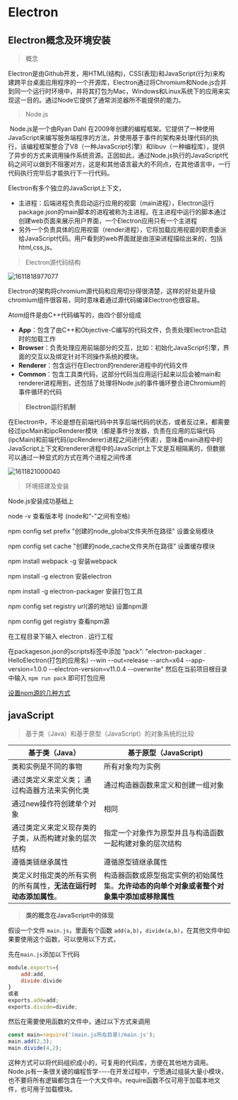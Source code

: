 # Electron

## Electron概念及环境安装

> 概念  

Electron是由Github开发，用HTML(结构)，CSS(表现)和JavaScript(行为)来构建跨平台桌面应用程序的一个开源库，Electron通过将Chromium和Node.js合并到同一个运行时环境中，并将其打包为Mac，Windows和Linux系统下的应用来实现这一目的。通过Node它提供了通常浏览器所不能提供的能力。  

> Node.js  

​         Node.js是一个由Ryan Dahl 在2009年创建的编程框架。它提供了一种使用JavaScript来编写服务端程序的方法，并使用基于事件的架构来处理代码的执行，该编程框架整合了V8（一种JavaScript引擎）和libuv（一种编程库），提供了异步的方式来调用操作系统资源。正因如此，通过Node.js执行的JavaScript代码之间可以做到不阻塞对方，这是和其他语言最大的不同点，在其他语言中，一行代码执行完毕后才能执行下一行代码。  

Electron有多个独立的JavaScript上下文，

- 主进程：后端进程负责启动运行应用的视窗（main进程），Electron运行package.json的main脚本的进程被称为主进程。在主进程中运行的脚本通过创建web页面来展示用户界面，一个Electron应用只有一个主进程
- 另外一个负责具体的应用视窗（render进程），它将加载应用视窗的职责委派给JavaScript代码。用户看到的web界面就是由渲染进程描绘出来的，包括html,css,js。

>  Electron源代码结构

![1611818977077](C:\Users\Administrator\AppData\Roaming\Typora\typora-user-images\1611818977077.png)

Electron的架构将chromium源代码和应用切分得很清楚，这样的好处是升级chromium组件很容易，同时意味着通过源代码编译Electron也很容易。  

Atom组件是由C++代码编写的，由四个部分组成

- **App**：包含了由C++和Objective-C编写的代码文件，负责处理Electron启动时的加载工作
- **Browser**：负责处理应用前端部分的交互，比如：初始化JavaScript引擎，界面的交互以及绑定针对不同操作系统的模块。
- **Renderer**：包含运行在Electron的renderer进程中的代码文件
- **Common**：包含工具类代码，这部分代码当应用运行起来以后会被main和renderer进程用到，还包括了处理将Node.js的事件循环整合进Chromium的事件循环的代码

> **Electron运行机制**

在Electron中，不论是想在前端代码中共享后端代码的状态，或者反过来，都需要经过ipcMain和ipcRenderer模块（都是事件分发器，负责在应用的后端代码(ipcMain)和前端代码(ipcRenderer)进程之间进行传递），意味着main进程中的JavaScript上下文和renderer进程中的JavaScript上下文是互相隔离的，但数据可以通过一种显式的方式在两个进程之间传递

![1611821000040](C:\Users\Administrator\AppData\Roaming\Typora\typora-user-images\1611821000040.png)





> 环境搭建及安装

Node.js安装成功基础上

node -v                                                                        查看版本号 (node和“-"之间有空格)

npm config set prefix "创建的node_global文件夹所在路径"           设置全局模块

npm config set cache "创建的node_cache文件夹所在路径"             设置缓存模块

npm install webpack -g                                                                            安装webpack

npm install -g electron                                                                             安装electron

npm install -g electron-packager                                                           安装打包工具

npm config set registry url(源的地址)                                                     设置npm源

npm config get registry                                                                               查看npm源

在工程目录下输入 electron .                                                                       运行工程

在packageson.json的scripts标签中添加 “pack”: "electron-packager . HelloElectron(打包的应用名) --win --out=release --arch=x64 --app-version=1.0.0 --electron-version=v11.0.4 --overwrite"      然后在当前项目根目录中输入 `npm run pack` 即可打包应用

[设置npm源的几种方式](https://cloud.tencent.com/developer/article/1588050)







## javaScript

>  基于类（Java）和基于原型（JavaScript）的对象系统的比较 

| 基于类（Java）                                               | 基于原型（JavaScript)                                        |
| ------------------------------------------------------------ | ------------------------------------------------------------ |
| 类和实例是不同的事物                                         | 所有对象均为实例                                             |
| 通过类定义来定义类；  通过构造器方法来实例化类               | 通过构造器函数来定义和创建一组对象                           |
| 通过new操作符创建单个对象                                    | 相同                                                         |
| 通过类定义来定义现存类的子类，从而构建对象的层次结构         | 指定一个对象作为原型并且与构造函数一起构建对象的层次结构     |
| 遵循类链继承属性                                             | 遵循原型链继承属性                                           |
| 类定义时指定类的所有实例的所有属性，**无法在运行时动态添加属性**。 | 构造器函数或原型指定实例的初始属性集。**允许动态的向单个对象或者整个对象集中添加或移除属性** |

> **类的概念在JavaScript中的体现**

假设一个文件 `main.js`，里面有个函数 `add(a,b)`，`divide(a,b)`，在其他文件中如果要使用这个函数，可以使用以下方式，

先在`main.js`添加以下代码

```javascript
module.exports={
    add:add,
    divide:divide
}
或者
exports.add=add;
exports.divide=divide;
```

然后在需要使用函数的文件中，通过以下方式来调用

````javascript
const main=require('(main.js所在目录)/main.js');
main.add(2,3);  
main.divide(4,2);
````

这种方式可以将代码组织成小的，可复用的代码库，方便在其他地方调用。Node.js有一条很关键的编程哲学----在开发过程中，宁愿通过组装大量小模块，也不要将所有逻辑都包含在一个大文件中。require函数不仅可用于加载本地文件，也可用于加载模块。